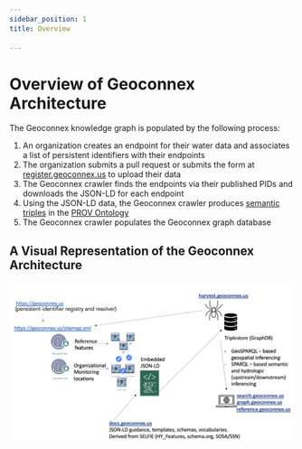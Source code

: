 ```yaml
---
sidebar_position: 1
title: Overview

---
```


# Overview of Geoconnex Architecture

The Geoconnex knowledge graph is populated by the following process:

1. An organization creates an endpoint for their water data and associates a list of persistent identifiers with their endpoints
2. The organization submits a pull request or submits the form at [register.geoconnex.us](https://register.geoconnex.us/) to upload their data
3. The Geoconnex crawler finds the endpoints via their published PIDs and downloads the JSON-LD for each endpoint
4. Using the JSON-LD data, the Geoconnex crawler produces [semantic triples](https://en.wikipedia.org/wiki/Semantic_triple) in the [PROV Ontology](https://www.w3.org/TR/prov-o/) 
5. The Geoconnex crawler populates the Geoconnex graph database

## A Visual Representation of the Geoconnex Architecture
![architecture diagram](./assets/bigpicture.png)